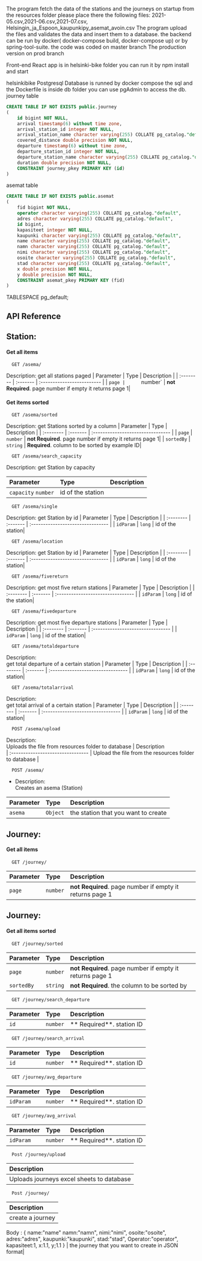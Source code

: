 The program fetch the data of the stations and the journeys on startup from the resources folder please place there the following files: 2021-05.csv,2021-06.csv,2021-07.csv, Helsingin_ja_Espoon_kaupunkipy_asemat_avoin.csv
The program upload the files and validates the data and insert them to a database.
the backend can be run by docker( docker-compose build,  docker-compose up) or by spring-tool-suite. 
the code was coded on master branch 
The production version  on prod branch

Front-end React app is in helsinki-bike folder you can run it by npm install and start

helsinkibike Postgresql Database is runned by docker compose  the sql and the Dockerfile is inside db folder you can use pgAdmin to access the db.
journey table
```sql
CREATE TABLE IF NOT EXISTS public.journey
(
    id bigint NOT NULL,
    arrival timestamp(6) without time zone,
    arrival_station_id integer NOT NULL,
    arrival_station_name character varying(255) COLLATE pg_catalog."default",
    covered_distance double precision NOT NULL,
    departure timestamp(6) without time zone,
    departure_station_id integer NOT NULL,
    departure_station_name character varying(255) COLLATE pg_catalog."default",
    duration double precision NOT NULL,
    CONSTRAINT journey_pkey PRIMARY KEY (id)
)
```
asemat table
```sql
CREATE TABLE IF NOT EXISTS public.asemat
(
    fid bigint NOT NULL,
    operator character varying(255) COLLATE pg_catalog."default",
    adres character varying(255) COLLATE pg_catalog."default",
    id bigint,
    kapasiteet integer NOT NULL,
    kaupunki character varying(255) COLLATE pg_catalog."default",
    name character varying(255) COLLATE pg_catalog."default",
    namn character varying(255) COLLATE pg_catalog."default",
    nimi character varying(255) COLLATE pg_catalog."default",
    osoite character varying(255) COLLATE pg_catalog."default",
    stad character varying(255) COLLATE pg_catalog."default",
    x double precision NOT NULL,
    y double precision NOT NULL,
    CONSTRAINT asemat_pkey PRIMARY KEY (fid)
)
```
TABLESPACE pg_default;

## API Reference

## Station:
#### Get all items

```http
  GET /asema/
```
  Description: 
get all stations paged 
| Parameter | Type     | Description                |
| :-------- | :------- | :------------------------- |
| `page |      `number` | **not Required**. page number if empty it returns page 1|

#### Get items sorted

```http
  GET /asema/sorted
```
  Description: 
get Stations sorted by a column 
| Parameter | Type     | Description                       |
| :-------- | :------- | :-------------------------------- |
| `page` |      `number` | **not Required**. page number if empty it returns page 1|
| `sortedBy` |      `string` | **Required**. column to be sorted by example ID|

```http
  GET /asema/search_capacity
  ```
  Description: 
get Station by capacity

| Parameter | Type     | Description                       |
| :-------- | :------- | :-------------------------------- |
| `capacity`  `number` | id of the station|

```http
  GET /asema/single
```
Description: 
get Station by id
| Parameter | Type     | Description                       |
| :-------- | :------- | :-------------------------------- |
| `idParam` |   `long` | id of the station|

```http
  GET /asema/location
```
Description: 
get Station by id
| Parameter | Type     | Description                       |
| :-------- | :------- | :-------------------------------- |
| `idParam` |   `long` | id of the station|

```http
  GET /asema/fivereturn
```
Description: 
get most five return stations
| Parameter | Type     | Description                       |
| :-------- | :------- | :-------------------------------- |
| `idParam` |   `long` | id of the station|

```http
  GET /asema/fivedeparture
```
Description: 
get most five departure stations
| Parameter | Type     | Description                       |
| :-------- | :------- | :-------------------------------- |
| `idParam` |   `long` | id of the station|

```http
  GET /asema/totaldeparture
```
Description:                      
get total departure of a certain station
| Parameter | Type     | Description                       |
| :-------- | :------- | :-------------------------------- |
| `idParam` |   `long` | id of the station|

```http
  GET /asema/totalarrival
```
Description:                      
get total arrival of a certain station
| Parameter | Type     | Description                       |
| :-------- | :------- | :-------------------------------- |
| `idParam` |   `long` |  id of the station|

```http
  POST /asema/upload
```
Description:                      
Uploads the file from resources folder to database
| Description                       
|  :-------------------------------- 
|       Upload the file from the resources folder to database |

```http
  POST /asema/
```
* Description:                      
Creates an asema (Station)

| Parameter | Type     | Description                       |
| :-------- | :------- | :-------------------------------- |
| `asema` |   `Object` |  the station that you want to create


## Journey:
#### Get all items

```http
  GET /journey/
```

| Parameter | Type     | Description                |
| :-------- | :------- | :------------------------- |
| `page` |      `number` | **not Required**. page number if empty it returns page 1|


## Journey:
#### Get all items sorted

```http
  GET /journey/sorted
```

| Parameter | Type     | Description                |
| :-------- | :------- | :------------------------- |
| `page` |      `number` | **not Required**. page number if empty it returns page 1|
| `sortedBy` |      `string` | **not Required**. the column to be sorted by|


```http
  GET /journey/search_departure
```
| Parameter | Type     | Description                |
| :-------- | :------- | :------------------------- |
| `id` |      `number` | ** Required**. station ID |

```http
  GET /journey/search_arrival
```
| Parameter | Type     | Description                |
| :-------- | :------- | :------------------------- |
| `id` |      `number` | ** Required**. station ID |

```http
  GET /journey/avg_departure
```
| Parameter | Type     | Description                |
| :-------- | :------- | :------------------------- |
| `idParam` |      `number` | ** Required**. station ID |

```http
  GET /journey/avg_arrival
```
| Parameter | Type     | Description                |
| :-------- | :------- | :------------------------- |
| `idParam` |      `number` | ** Required**. station ID |

```http
  Post /journey/upload
```
Description                |
:------------------------- |
 | Uploads journeys excel sheets to database |

```http
  Post /journey/
```
Description                |
:------------------------- |
 | create a journey |
Body :
        {
        name:"name"
        namn:"namn",
	nimi:"nimi",
	osoite:"osoite",
        adres:"adres",
        kaupunki:"kaupunki",
        stad:"stad",
        Operator:"operator",
	kapasiteet:1,
        x:1.1,
        y;1.1
        }
 |  the journey that you want to create in JSON format|
